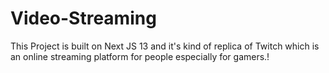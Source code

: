 # Video-Streaming
This Project is built on Next JS 13 and it's kind of replica of Twitch which is an online streaming platform for people especially for gamers.!

